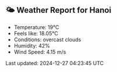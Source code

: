 <!-- WEATHER-START -->
## 🌤 Weather Report for Hanoi

- Temperature: 19°C
- Feels like: 18.05°C
- Conditions: overcast clouds
- Humidity: 42%
- Wind Speed: 4.15 m/s

Last updated: 2024-12-27 04:23:45 UTC
<!-- WEATHER-END -->

